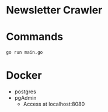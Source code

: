 # Newsletter Crawler

# Commands

```
go run main.go
```

# Docker

- postgres
- pgAdmin
    - Access at localhost:8080